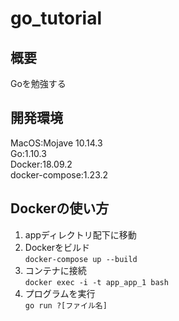 # go_tutorial
## 概要
Goを勉強する

## 開発環境
MacOS:Mojave 10.14.3  
Go:1.10.3  
Docker:18.09.2  
docker-compose:1.23.2

## Dockerの使い方
1. appディレクトリ配下に移動
2. Dockerをビルド  
   `docker-compose up --build`
3. コンテナに接続  
   `docker exec -i -t app_app_1 bash`
4. プログラムを実行  
   `go run ?[ファイル名]`